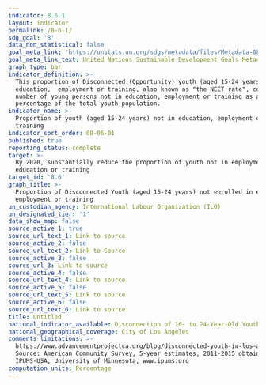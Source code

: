 ```yaml
---
indicator: 8.6.1
layout: indicator
permalink: /8-6-1/
sdg_goal: '8'
data_non_statistical: false
goal_meta_link: 'https://unstats.un.org/sdgs/metadata/files/Metadata-08-06-01.pdf'
goal_meta_link_text: United Nations Sustainable Development Goals Metadata (PDF 382 KB)
graph_type: bar
indicator_definition: >-
  This proportion of Disconnected (Opportunity) youth (aged 15-24 years) not in
  education,  employment or training, also known as "the NEET rate", conveys the
  number of young persons not in education, employment or training as a
  percentage of the total youth population.
indicator_name: >-
  Proportion of youth (aged 15-24 years) not in education, employment or
  training
indicator_sort_order: 08-06-01
published: true
reporting_status: complete
target: >-
  By 2020, substantially reduce the proportion of youth not in employment,
  education or training
target_id: '8.6'
graph_title: >-
  Proportion of Disconnected Youth (aged 15-24 years) not enrolled in education,
  employment or training
un_custodian_agency: International Labour Organization (ILO)
un_designated_tier: '1'
data_show_map: false
source_active_1: true
source_url_text_1: Link to source
source_active_2: false
source_url_text_2: Link to Source
source_active_3: false
source_url_3: Link to source
source_active_4: false
source_url_text_4: Link to source
source_active_5: false
source_url_text_5: Link to source
source_active_6: false
source_url_text_6: Link to source
title: Untitled
national_indicator_available: Disconnection of 16- to 24-Year-Old Youth in Los Angeles (2011-2015)
national_geographical_coverage: City of Los Angeles
comments_limitations: >-
  https://www.advancementprojectca.org/blog/disconnected-youth-in-los-angeles; 
  Source: American Community Survey, 5-year estimates, 2011-2015 obtained from
  IPUMS-USA, University of Minnesota, www.ipums.org
computation_units: Percentage
---
```

